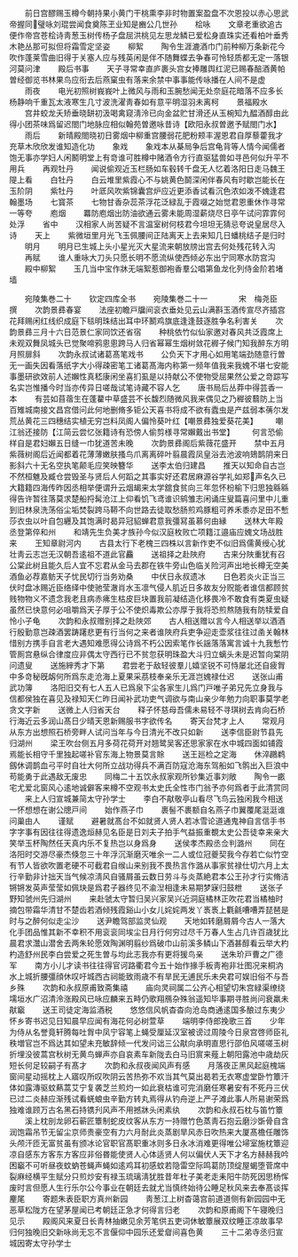 <!-- { "loadSidebar": true } -->
　　前日宫醪赐玉樽今朝持果小黄门干桃熏李非时物置案盈盘不次恩投以赤心思武帝握同璧咏刘琨尝闻食奠陈玊业知是豳公几世孙
　　桧咏
　　文章老重欲追古便作帝宫苍桧诗靑葱玉树传杨子盘屈洪桃见左思龙鳞已爱松身直珠实还看柏叶垂秀木艳丛那可拟但将霜雪定坚姿
　　柳絮
　　陶令生涯漉酒巾门前种柳万条新花今吹作蓬莱雪曲旧得于关塞人应与残英闲是伴不随舞蝶去争春可怜轻质都无定一落银河莫问津
　　殿后书事
　　天子寻常幸直庐裹头宫女捧雕舆红泥已赐春醅酒黄帕曽经御览书林果鸟应衔去后燕窠虫有落来余禁中事事能传咏播在人间不是虚
　　雨夜
　　电光初照树峩峩叶上微风与雨和玉腕愁闻无处奈庭花暗落不应多长杨静响千重瓦太液寒生几寸波洗濯靑春如有意平明湿羽未离柯
　　景福殿水
　　宫井蛟龙夭矫垂晓缾初汲喝禽窥淸泠已向金盆贮甘滑还从玉椀知九醖酒醇由此得小团茶味爲留迟閤门地脉应相似翰苑曽邀咏昔诗【欧阳永叔曽邀予赋閤门水】
　　雨后
　　新晴殿閤晓初日雾烟中柳重宫腰弱花肥粉颊丰渥恩君自厚藜藿我才充草木欣欣发谁知造化功
　　象戏
　　象戏本从棊局争后宫龟背等人情今闻儒者饱无事亦学妇人闲鬭明堂上有竒谁可胜樽中赌酒令方行直驱猛兽如寻邑何似升平不用兵
　　再观牡丹
　　闻说偷观近玉栏肠如车毂转千盘无人忆着洛阳日走马魏王隄上看
　　白牡丹
　　白云堆里紫霞心不与姚黄色鬬深闲伴春风有时歇岂能长在玉阶阴
　　紫牡丹
　　叶厎风吹紫锦囊宫炉应近更添香试看沉色浓如泼不媿逢君翰墨场
　　七寳茶
　　七物甘香杂蕊茶浮花泛緑乱于霞啜之始觉君恩重休作寻常一等夸
　　庖烟
　　羃防庖烟出防油欲通云雾未能周湿薪烧尽日亭午试问霏霏何处浮
　　省中
　　汉相家人尚苦疑不言温室树何枝君今坦坦无猜忌夸说皇居尽入诗
　　天上
　　紫微垣里月光飞玉佩腰间正陆离天上去来知几日蟠桃结子是归时
　　明月
　　明月已生城上头小星光灭大星流来朝放牓出宫去何处残花转入沟
　　再赋
　　谁人重咏大刀头只愿长明不愿流纵使西倾必东出宁同寒水防宫沟
　　殿中柳絮
　　玉几当中宝作牀无端絮惹御袍香羣公唱第鱼龙化列侍金阶若堵墙










　　宛陵集巻二十
　　钦定四库全书
　　宛陵集巻二十一　　　　宋　梅尧臣　撰
　　次韵景彞春宴
　　法座初瞻戸牖间衮衣垂处见云山满斟玉酒传宣尽齐插宫花拜赐闲红线织成庭下毯明珠结出耳中环鬭鸡旗底逢逢鼓逐胜争名利害关
　　次韵景彞三月十六日范景仁家同饮还省宿
　　种桃依竹似仙家邀对春风共泛霞席上未观双舞凤城头已觉聚啼鸦悤悤跨马人归省幂幂生烟树敛花稺子候门知我醉东方明月照扉斜
　　次韵永叔试诸葛髙笔戏书
　　公负天下才用心如用笔端劲随意行曽无一画失因看落纸字大小得疎密笔工诸葛髙海内称第一频年值我来我媿不堪七安能事墨研欲效前人述嬾性真嵇康闲坐喜扪虱是以持献公不使物受屈果然公爱之竒踪写名实岂惟播今时当亦传异日嗟哉试笔诗藏不容人乞
　　唐书局后丛莽中得芸香一本
　　有芸如苜蓿生在蓬藋中草盛芸不长馥烈随微风我来偶见之乃稺彼蘙防上当百雉城南接文昌宫借问此何地删脩多钜公天喜书将成不欲有蠹虫是产兹弱本蒨尔发荒丛黄花三四穗结实植无穷岂料凤阁人偏怜葵叶红【嘲景彞独爱葵花美】
　　嘲江翁还接防【江简云尝忆张籍诗有恐傍人偷剪様寻常嬾戴出书堂】
　　何言恐偷样自是君妇嬾五日缝一巾犹道苦未晚
　　次韵景彞阁后紫薇花盛开
　　禁中五月紫薇树阁后近闻都着花薄薄嫩肤搔鸟爪离离碎叶翦晨霞凤皇浴去池波响鳷鹊阴来日影斜六十无名空执笔颠毛应笑映簪华
　　送李太伯归建昌
　　推天以知命自古岂不然桓魋及臧仓尝毁圣与贤后人何蹈之其事实好还君居麻源谷学礼如郑声名久已大籍籍四海传昨因丞相举便谓升云烟朅来太学舘食贫向三年忽怀枌榆下归思独緜緜得告许暂往落莫求楚船捋髯沧江上仰看饥飞鸢谁识鹓雏志闲诵庄叟篇喜问里中儿重到旧林泉洗荡俗尘垢焚裂跨马鞯不向世路去徒取愁肠煎鸡豚粗可养禾黍亦足田不慙莎衣虫以叶自包纒及其饱满时曷异冠貂蝉君意我彊冩虽慕何由縁
　　送林大年殿丞登第倅和州
　　和靖先生负美才族孙今似汉庭枚败亡项籍江邉庙应媿文场战胜来
　　王知章尉河内
　　古县太行下老槐三四株以言新作吏不似旧爲儒黄绶心犹壮靑云志岂无汉朝吾逺祖不道此官麤
　　送祖择之赴陜府
　　古来分陜重犹有召公棠此树且能久后人宜不忘君从金马去郡在铁牛旁山色临关险河声出地长樽无空美酒鱼必荐嘉鲂天子忧民切行当务劝桑
　　中伏日永叔遗冰
　　日色若炎火正当三伏时盘冰赐近臣络绎中使驰莹澈肖水玉凛气侵人肌近日多故友分贶能者谁信都顾贫贱物物义不遗念我老且病赤疿生枯皮巨块置我前凝结造化移畏冷不敢食有类夏虫疑虽然已快意何必咀嚼爲天子厚于公不使炽毒欺公亦厚于我将恐煎熬随我有防犊爱自怜小子龟
　　次韵和永叔赠别择之赴陜郊
　　古人相送赠以言今人相送举以酒酒行殷勤意岂疎酒罢踌躇悲更有行当何之来者谁陜府兵吏争迎走壶浆往往过圅关翰林惜别方携手自言老大遇知难愿得公诗爲不朽公因索笔作长謡落落寓言诚十九我慙竹管厠宫悬纵合律度应非偶太守西行已不贫忽获明珠盈大斗归立螭头未是迟暂向棠阴问遗叟
　　送施縡秀才下第
　　君尝老于敌轻彼羣儿嬉坚锐不可恃屡北还自疲胷中多竒秘旣衂何所爲东走沧海上夏果采茘枝奉亲乐无涯岂媿禄仕迟
　　送张山甫武功簿
　　洛阳旧交有七人五人已爲泉下尘各家生儿爲门戸唯子弟兄先立身我与信都侯独在喜见及禄知天仁昨日闻补武功吏气调欲与南山亲少年勉力向职事莫学老贪文字新
　　送微上人归省天台
　　释子怀慈母吾儒未易轻不寻琪树去肯向石桥行海近云多润山髙日少晴天恩新赐服书字欲传名
　　寄天台梵才上人
　　常观月从东方出想照石桥旁畔人试问当年与今日清光不改只如新
　　送李信臣尉节县先归湖州
　　梁王吹台侧五月多荷花荷开对翘鹭吴客还思家家在水中城四面如铺霞焉能长相守千里独起嗟补官东海上物景莫言賖
　　送王廵检之定海
　　休淬鸊鹈劔休调鹊血弓平时自壮大何所立战功得兵不满百防寇沧海东驾船如飞鹘出入巨浪中苟能勇于此遇敌无废忠
　　同梅二十五饮永叔家观所钞集近事刘敞
　　陶令一畞宅尤爱北窗风心逺地诚僻客来樽不空观书太史氏全性市门翁予亦何爲者于此清赏同
　　来上人归宣城兼简太守孙学士
　　李白不猒敬亭山看尽飞鸟云独闲我今相送一怀想想在谢公牕戸间
　　始作燕子巾
　　裹髻不裹额自名燕子巾翼覆尾涏涏谁问巢由人
　　谨赋
　　避暑就髙台不如就贤人贤人若冰雪论道通鬼神自言信手书字字事有因往往得遗逸烜赫见名臣是日刘夫子拍手气益振重覩太史公吾徒幸来亲大笑举玉杯陶然任天真内乐不复热岂以身爲身
　　送侯孝杰殿丞佥判潞州
　　同在洛阳时交游尽豪杰倏忽三十年浮沉渐磨灭唯余一二人或位冠夔契我今存若亡似竹空有节人皆欲吹置老硬不可截君自缑山来别我不畏热言作潞从事家贫禄仕切六月上太行辛勤非计拙天当气候凉淸风自骚屑虽云数日劳斗与炎蒸絶君本公王孙才行实脩洁锵锵发英声莹莹如佩玦是爲君子器终见不渝湼相逢未易期梦寐归鼓枻
　　送张子野知虢州先归湖州
　　来赴虢太守暂归吴兴家吴兴近洞庭橘林正吹花君当橘柚时摘包带霜华清甘不楚齿若酒倾残霞谿山小女儿姹姹两发丫褭褭上氍毹嘈嘈弄琵琶是时与之醉何似走尘沙
　　送尹瞻驾部监灵仙观
　　天地如转磨屑屑今古人一落大化手团品惟其新不幸积不用衮衮同埃尘日月行何穷过尽千万春人生占几许百歳犹比晨君求灊山潜舍去两朱轮愿效陶渊明翦纱爲破巾山前溪多鳞山下酒甚醇看云举大杓杓造舒州民李白尝爱之死生曽与均此志我亦有更将猨鸟亲
　　送朱玠戸曹之广德军
　　南方小儿才读书往往得官诃路衢君今五十始作掾手板靑袍非壮图况来桐汭水上城折腰彊顔休叹吁城西古祠能致雨歳不有旱民无逋民乐未央君可娱旧俗不与吾乡殊
　　次韵和永叔原甫致斋集禧
　　庙向灵祠属二公齐心相望切朱宫緑渠缭绕壖垣水广沼清泠涨殿风已咏应麟来五畤仍歌翔鴈杂殊翁遥知毕事期寻胜尚问衰羸未猒竆
　　送王司徒定海监酒税
　　悠悠信风帆杳杳向沧岛商通逺国多酿过东夷少怀乡寄书迟见日知晨早应闻有海花何必树萱草
　　端明李侍郎挽歌三首
　　少年为侍从名誉竟轩腾每吐胷中凤宁容笔上蝇受厘延汉室被谤过周陵今日泉宫啓师臣礼秩増官岂不爲达其如望未充敏辞倾一代发问诎三公猒向承明直思行邵伯风嗟嗟玉树折埋没彼蒿宫秋树无黄鸟蝉声亦自哀素车新陇去白马旧賔来薤上朝阳露池中歳劫灰短长何足较嗣子有髙才
　　次韵和永叔夜闻风声有感
　　月落夜正黑风起庭槐端窗间星动摇枕上人寤叹所叹吹阴云苦热弥不欢当其气莫出曷若无衣寒虚堂卧竹簟汗体如露漙驱蚊爇蒿艾宁复袭芝兰煎灼一如此衰枯谁可完消磨任寒暑安有不死丹三伏已过二炎赫应渐残试看蜣蜋虫辛勤方转丸焉得从钓舟逆上严子滩此事人所易谢荣爲独难谁顾万古名黑石持镌刋风声不用撼牀头闲素纨
　　次韵和永叔石枕与笛竹簟
　　溪上枕剖龙卵石蕲匠簟制蛇皮纹客从东方一持赠竹色蒸靑石抱云磨沙斲骨自含润饱霜吊节无留尘京师贵豪空有力六月耐此炎蒸剧旱风赤日吹热来大厦髙檐任雕饰头颅汗匝无富贫虽有颁冰论官职官髙职重冰则多日永冰消难更得唯公埽室施枕簟迎凉自感东方客东方客应非俗昬能使贤人心体适贤人何以偏伏人天下才名方赫赫我吟困竆不可听昼夜蚊蚋苍蝇声蝇如逺鸡耳初感蚊若隐雷空际鸣葛防顶绽屋蝎堕菅席中裂麻经横平生赋分只煎炒安有禄玉琉璃淸犹胜昔年杜子美老走耒阳牛防死因思杨恽废时言但愿人生行乐尔公今事业在朝廷去就尤当慎终始待公睡足秋风来去奉髙谈挥麈尾
　　寄题朱表臣职方真州新园
　　靑葱江上树杳蔼宫前道道侧有新园园中无恶草松陇方在望茅屋闻已考朝廷正急才何得言归老
　　次韵和原甫阁下午寝晚归见示
　　殿阁风来夏日长靑林抽嫩见余芳笔供五吏词休敏簟展双纹睡正凉故事早归何独晚旧交新咏尚无忘不言偃仰中园乐还爱睂间喜色黄
　　三十二弟寺丞归宣城因寄太守孙学士
